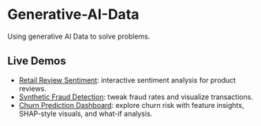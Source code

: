 # Generative-AI-Data
Using generative AI Data to solve problems.

## Live Demos
- [Retail Review Sentiment](retail_sentiment_demo.html): interactive sentiment analysis for product reviews.
- [Synthetic Fraud Detection](fraud_demo.html): tweak fraud rates and visualize transactions.
- [Churn Prediction Dashboard](churn_demo.html): explore churn risk with feature insights, SHAP-style visuals, and what-if analysis.
